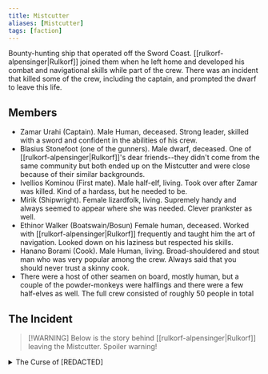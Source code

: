 ```yaml
---
title: Mistcutter
aliases: [Mistcutter]
tags: [faction]
---
```

Bounty-hunting ship that operated off the Sword Coast. [[rulkorf-alpensinger|Rulkorf]] joined them when he left home and developed his combat and navigational skills while part of the crew. There was an incident that killed some of the crew, including the captain, and prompted the dwarf to leave this life.

## Members

- Zamar Urahi (Captain). Male Human, deceased. Strong leader, skilled with a sword and confident in the abilities of his crew.
- Blasius Stonefoot (one of the gunners). Male dwarf, deceased. One of [[rulkorf-alpensinger|Rulkorf]]'s dear friends--they didn't come from the same community but both ended up on the Mistcutter and were close because of their similar backgrounds.
- Ivellios Kominou (First mate). Male half-elf, living. Took over after Zamar was killed. Kind of a hardass, but he needed to be.
- Mirik (Shipwright). Female lizardfolk, living. Supremely handy and always seemed to appear where she was needed. Clever prankster as well.
- Ethinor Walker (Boatswain/Bosun) Female human, deceased. Worked with [[rulkorf-alpensinger|Rulkorf]] frequently and taught him the art of navigation. Looked down on his laziness but respected his skills.
- Hanano Borami (Cook). Male Human, living. Broad-shouldered and stout man who was very popular among the crew. Always said that you should never trust a skinny cook.
- There were a host of other seamen on board, mostly human, but a couple of the powder-monkeys were halflings and there were a few half-elves as well. The full crew consisted of roughly 50 people in total

## The Incident

> [!WARNING] Below is the story behind [[rulkorf-alpensinger|Rulkorf]] leaving the Mistcutter. Spoiler warning!
<details>
 <summary>The Curse of [REDACTED]</summary>
 <p>One fateful morning, as the Mistcutter was chasing a group of corsairs across the Trackless Sea, they were beset by a sudden heavy storm which made navigation and pursuit difficult. The crew lost track of the pirates for a time, but managed to spot their ship heading towards a small foggy island. Happy to trade the storm for brume but calmer waters, Zamar ordered that they continue to give chase. However, when the Mistcutter arrived at the sheltered cove, they found the galley abandoned and beached with a gaping hole punched through its hull.</p>
  
 <p>Zamar sent his men to retrieve any supplies that could be salvaged from the wreck as well as all of the treasure that the pirates had stolen. He proceeded to disembark with a small party, including Rulkorf, to head deeper inland and hopefully recover some of their bounties. The group found only one survivor, a gibbering mess of a man who told them that he had seen his comrades torn apart by a coven of Sea Hags. Zamar didn't put much stock in the sailor's ravings, and ordered him taken prisoner.</p>
   
 <p>As the group headed back to the ship with prisoner in tow, they too were attacked by the hags, who were furious at the theft of "their" prey and loot. Zamar and Rulkorf managed to slay one of the monsters together, but one by one Rulkorf's comrades were cut down, including Zamar. Realizing that he was the only one left, Rulkorf managed to flee by turning into a panther and outrunning the hags, but they chased him nearly all the way back to the cove. In his flight, Rulkorf heard the hags lob threats and curses at him. One sea hag in particular locked eyes with him as he looked back at the mob, and vowed that her wrath would not abate until he no longer drew breath.</p>
   
 <p>The crew that remained by the ship quickly raised anchor and escaped the monsters, with Rulkorf explaining what happened once they were back at sea and the first mate had taken command of the vessel. The voyage back to [[waterdeep|Waterdeep]] was largely uneventful, but sometimes in stormy weather Rulkorf thought he could see a humanoid silhouette in the distance, outlined by the rain, trailing the Mistcutter and watching him.</p>
   
 <p>After the ship limped into port, Rulkorf hoped to relax and recover from this ordeal. He didn't know what power the hags truly had to pursue him, but to his horror soon discovered that he was in fact being pursued by an air elemental (Invisible Stalker), which nearly killed him once in a surprise attack when he was resting. After this close call, the dwarf fled the city and set out on his own. Now Rulkorf is constantly traveling from place to place, nominally to satisfy his wanderlust. In reality though, he's always looking over his shoulder, careful to never stay in one place for too long lest his past (literally) catch up with him.</p>
</details>
